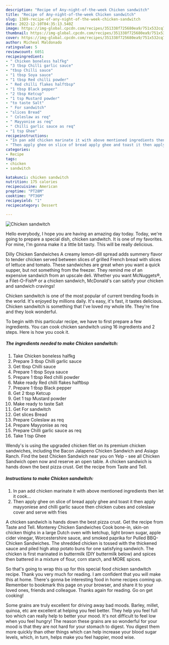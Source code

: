 ```yaml
---
description: "Recipe of Any-night-of-the-week Chicken sandwitch"
title: "Recipe of Any-night-of-the-week Chicken sandwitch"
slug: 1389-recipe-of-any-night-of-the-week-chicken-sandwitch
date: 2022-12-10T04:35:13.540Z
image: https://img-global.cpcdn.com/recipes/351338f725680ea9/751x532cq70/chicken-sandwitch-recipe-main-photo.jpg
thumbnail: https://img-global.cpcdn.com/recipes/351338f725680ea9/751x532cq70/chicken-sandwitch-recipe-main-photo.jpg
cover: https://img-global.cpcdn.com/recipes/351338f725680ea9/751x532cq70/chicken-sandwitch-recipe-main-photo.jpg
author: Micheal Maldonado
ratingvalue: 5
reviewcount: 6051
recipeingredient:
- " Chicken boneless halfkg"
- "3 tbsp Chilli garlic sauce"
- "tbsp Chilli sauce"
- "1 tbsp Soya sauce"
- "1 tbsp Red chilli powder"
- " Red chilli flakes halftbsp"
- "1 tbsp Black pepper"
- "2 tbsp Ketcup"
- "1 tsp Mustard powder"
- "to taste Salt"
- " For sandwitch"
- "slices Bread"
- " Coleslaw as req"
- " Mayyonise as req"
- " Chilli garlic sauce as req"
- "1 tsp Ghee"
recipeinstructions:
- "In pan add chicken marinate it with above mentioned ingredients then let it cook..."
- "Then apply ghee on slice of bread apply ghee and toast it then apply mayyoniese and chilli garlic sauce then chicken cubes and coleslaw cover and serve with fries"
categories:
- Recipe
tags:
- chicken
- sandwitch

katakunci: chicken sandwitch 
nutrition: 175 calories
recipecuisine: American
preptime: "PT28M"
cooktime: "PT36M"
recipeyield: "1"
recipecategory: Dessert

---
```



![Chicken sandwitch](https://img-global.cpcdn.com/recipes/351338f725680ea9/751x532cq70/chicken-sandwitch-recipe-main-photo.jpg)

Hello everybody, I hope you are having an amazing day today. Today, we're going to prepare a special dish, chicken sandwitch. It is one of my favorites. For mine, I'm gonna make it a little bit tasty. This will be really delicious.

Dilly Chicken Sandwiches A creamy lemon-dill spread adds summery flavor to tender chicken served between slices of grilled French bread with slices of lettuce and tomato. These sandwiches are great when you want a quick supper, but not something from the freezer. They remind me of an expensive sandwich from an upscale deli. Whether you want McNuggets®, a Filet-O-Fish® or a chicken sandwich, McDonald&#39;s can satisfy your chicken and sandwich cravings!

Chicken sandwitch is one of the most popular of current trending foods in the world. It's enjoyed by millions daily. It's easy, it's fast, it tastes delicious. Chicken sandwitch is something that I've loved my whole life. They're fine and they look wonderful.


To begin with this particular recipe, we have to first prepare a few ingredients. You can cook chicken sandwitch using 16 ingredients and 2 steps. Here is how you cook it.

<!--inarticleads1-->

##### The ingredients needed to make Chicken sandwitch:

1. Take  Chicken boneless halfkg
1. Prepare 3 tbsp Chilli garlic sauce
1. Get tbsp Chilli sauce
1. Prepare 1 tbsp Soya sauce
1. Prepare 1 tbsp Red chilli powder
1. Make ready  Red chilli flakes halftbsp
1. Prepare 1 tbsp Black pepper
1. Get 2 tbsp Ketcup
1. Get 1 tsp Mustard powder
1. Make ready to taste Salt
1. Get  For sandwitch
1. Get slices Bread
1. Prepare  Coleslaw as req
1. Prepare  Mayyonise as req
1. Prepare  Chilli garlic sauce as req
1. Take 1 tsp Ghee


Wendy&#39;s is using the upgraded chicken filet on its premium chicken sandwiches, including the Bacon Jalapeno Chicken Sandwich and Asiago Ranch. Find the best Chicken Sandwich near you on Yelp - see all Chicken Sandwich open now and reserve an open table. A chicken sandwich is hands down the best pizza crust. Get the recipe from Taste and Tell. 

<!--inarticleads2-->

##### Instructions to make Chicken sandwitch:

1. In pan add chicken marinate it with above mentioned ingredients then let it cook...
1. Then apply ghee on slice of bread apply ghee and toast it then apply mayyoniese and chilli garlic sauce then chicken cubes and coleslaw cover and serve with fries


A chicken sandwich is hands down the best pizza crust. Get the recipe from Taste and Tell. Monterey Chicken Sandwiches Cook bone-in, skin-on chicken thighs in a large Dutch oven with ketchup, light brown sugar, apple cider vinegar, Worcestershire sauce, and smoked paprika for Pulled BBQ-Chicken Sandwiches. The shredded chicken is tossed with the thickened sauce and piled high atop potato buns for one satisfying sandwich. The chicken is first marinated in buttermilk (DIY buttermilk below) and spices then battered in a mixture of flour, corn starch, and MORE spices. 

So that's going to wrap this up for this special food chicken sandwitch recipe. Thank you very much for reading. I am confident that you will make this at home. There's gonna be interesting food in home recipes coming up. Remember to bookmark this page on your browser, and share it to your loved ones, friends and colleague. Thanks again for reading. Go on get cooking!

Some grains are truly excellent for driving away bad moods. Barley, millet, quinoa, etc are excellent at helping you feel better. They help you feel full too which can really help to better your mood. It's not difficult to feel low when you feel hungry! The reason these grains are so wonderful for your mood is that they are not hard for your stomach to digest. You digest them more quickly than other things which can help increase your blood sugar levels, which, in turn, helps make you feel happier, mood wise.

